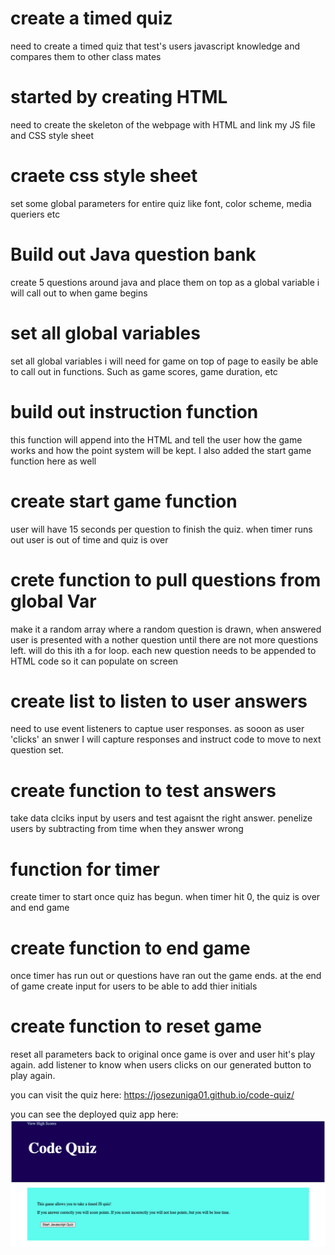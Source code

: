 # create a timed quiz 
need to create a timed quiz that test's users javascript knowledge and compares them to other class mates
# started by creating HTML 
need to create the skeleton of the webpage with HTML and link my JS file and CSS style sheet
# craete css style sheet 
set some global parameters for entire quiz like font, color scheme, media queriers etc
# Build out Java question bank 
create 5 questions around java and place them on top as a global variable i will call out to when game begins 
# set all global variables 
set all global variables i will need for game on top of page to easily be able to call out in functions. Such as game scores, game duration, etc 
# build out instruction function
this function will append into the HTML and tell the user how the game works and how the point system will be kept. I also added the start game function here as well
# create start game function 
user will have 15 seconds per question to finish the quiz. when timer runs out user is out of time and quiz is over
# crete function to pull questions from global Var
make it a random array where a random question is drawn, when answered user is presented with a nother question until there are not more questions left. will do this ith a for loop. each new question needs to be appended to HTML code so it can populate on screen 
# create list to listen to user answers 
need to use event listeners to captue user responses. as sooon as user 'clicks' an snwer I will capture responses and instruct code to move to next question set.
# create function to test answers 
take data clciks input by users and test agaisnt the right answer. penelize users by subtracting from time when they answer wrong 
# function for timer 
create timer to start once quiz has begun. when timer hit 0, the quiz is over and end game
# create function to end game 
once timer has run out or questions have ran out the game ends. at the end of game create input for users to be able to add thier initials 
# create function to reset game 
reset all parameters back to original once game is over and user hit's play again. add listener to know when users clicks on our generated button to play again. 

you can visit the quiz here: https://josezuniga01.github.io/code-quiz/ 

you can see the deployed quiz app here: ![alt text](./assets/images/Screen%20Shot%202022-03-27%20at%2010.40.24%20AM.png)
